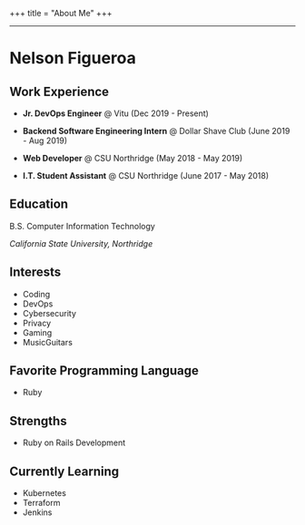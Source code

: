 +++
title = "About Me"
+++

---
# Nelson Figueroa

## Work Experience

- **Jr. DevOps Engineer** @ Vitu (Dec 2019 - Present)

- **Backend Software Engineering Intern** @ Dollar Shave Club (June 2019 - Aug 2019)

- **Web Developer** @ CSU Northridge (May 2018 - May 2019)

- **I.T. Student Assistant** @ CSU Northridge (June 2017 - May 2018)

## Education 
B.S. Computer Information Technology 

*California State University, Northridge*

## Interests
- Coding
- DevOps
- Cybersecurity
- Privacy
- Gaming
- MusicGuitars

## Favorite Programming Language 
- Ruby

## Strengths 
- Ruby on Rails Development

## Currently Learning
- Kubernetes
- Terraform
- Jenkins
